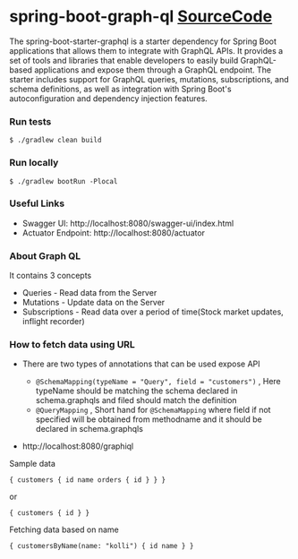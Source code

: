 # spring-boot-graph-ql [SourceCode](https://www.youtube.com/watch?v=kVSYVhmvNCI&t=876s)

The spring-boot-starter-graphql is a starter dependency for Spring Boot applications that allows them to integrate with GraphQL APIs. It provides a set of tools and libraries that enable developers to easily build GraphQL-based applications and expose them through a GraphQL endpoint. The starter includes support for GraphQL queries, mutations, subscriptions, and schema definitions, as well as integration with Spring Boot's autoconfiguration and dependency injection features. 


### Run tests
`$ ./gradlew clean build`

### Run locally
`$ ./gradlew bootRun -Plocal`

### Useful Links
* Swagger UI: http://localhost:8080/swagger-ui/index.html
* Actuator Endpoint: http://localhost:8080/actuator

### About Graph QL
It contains 3 concepts
* Queries - Read data from the Server
* Mutations - Update data on the Server
* Subscriptions - Read data over a period of time(Stock market updates, inflight recorder)

### How to fetch data using URL

- There are two types of annotations that can be used expose API
    * `@SchemaMapping(typeName = "Query", field = "customers")` , Here typeName should be matching the schema declared in schema.graphqls and filed should match the definition
    * `@QueryMapping` , Short hand for `@SchemaMapping` where field if not specified will be obtained from methodname and it should be declared in schema.graphqls

- http://localhost:8080/graphiql
   
Sample data 

 `{
    customers {
    id
    name
    orders {
        id
     }
   }
  }`
   
or 

`
{
    customers {
     id
    }
}
`

Fetching data based on name

`{
customersByName(name: "kolli") {
id
name
}
}
`

